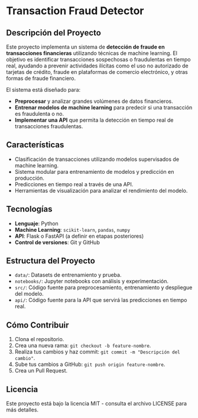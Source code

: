 # **Transaction Fraud Detector**

## **Descripción del Proyecto**

Este proyecto implementa un sistema de **detección de fraude en transacciones financieras** utilizando técnicas de machine learning. El objetivo es identificar transacciones sospechosas o fraudulentas en tiempo real, ayudando a prevenir actividades ilícitas como el uso no autorizado de tarjetas de crédito, fraude en plataformas de comercio electrónico, y otras formas de fraude financiero.

El sistema está diseñado para:
- **Preprocesar** y analizar grandes volúmenes de datos financieros.
- **Entrenar modelos de machine learning** para predecir si una transacción es fraudulenta o no.
- **Implementar una API** que permita la detección en tiempo real de transacciones fraudulentas.

## **Características**
- Clasificación de transacciones utilizando modelos supervisados de machine learning.
- Sistema modular para entrenamiento de modelos y predicción en producción.
- Predicciones en tiempo real a través de una API.
- Herramientas de visualización para analizar el rendimiento del modelo.

## **Tecnologías**
- **Lenguaje**: Python
- **Machine Learning**: `scikit-learn`, `pandas`, `numpy`
- **API**: Flask o FastAPI (a definir en etapas posteriores)
- **Control de versiones**: Git y GitHub

## **Estructura del Proyecto**
- `data/`: Datasets de entrenamiento y prueba.
- `notebooks/`: Jupyter notebooks con análisis y experimentación.
- `src/`: Código fuente para preprocesamiento, entrenamiento y despliegue del modelo.
- `api/`: Código fuente para la API que servirá las predicciones en tiempo real.

## **Cómo Contribuir**
1. Clona el repositorio.
2. Crea una nueva rama: `git checkout -b feature-nombre`.
3. Realiza tus cambios y haz commit: `git commit -m "Descripción del cambio"`.
4. Sube tus cambios a GitHub: `git push origin feature-nombre`.
5. Crea un Pull Request.

## **Licencia**
Este proyecto está bajo la licencia MIT - consulta el archivo LICENSE para más detalles.
